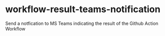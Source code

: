 # workflow-result-teams-notification

Send a notfication to MS Teams indicating the result of the Github Action Workflow
